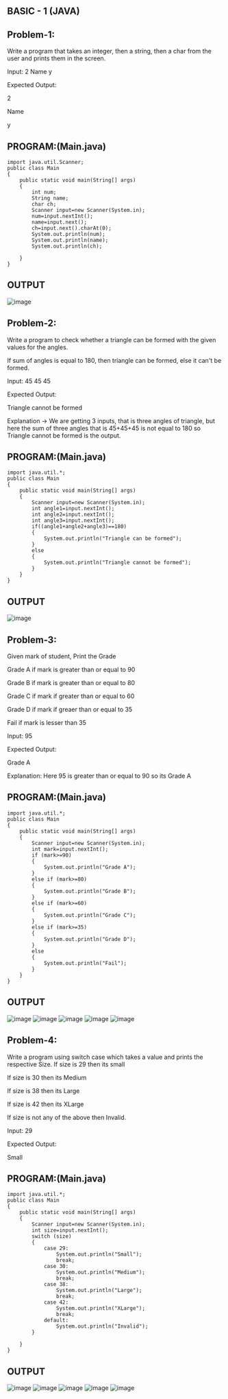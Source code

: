 ## BASIC - 1 (JAVA)
## Problem-1:
Write a program that takes an integer, then a string, then a char from the user and prints them in the screen.

Input:  2 Name y

Expected Output:

2

Name

y

## PROGRAM:(Main.java)
```
import java.util.Scanner;
public class Main
{
    public static void main(String[] args)
    {
        int num;
        String name;
        char ch;
        Scanner input=new Scanner(System.in);
        num=input.nextInt();
        name=input.next();
        ch=input.next().charAt(0);
        System.out.println(num);
        System.out.println(name);
        System.out.println(ch);

    }
}
```

## OUTPUT
![image](https://github.com/user-attachments/assets/c9d58f12-d25a-4f6d-a62a-9ab1b785e555)

## Problem-2:
Write a program to check whether a triangle can be formed with the given values for the angles.

If sum of angles is equal to 180, then triangle can be formed, else it can't be formed.

Input: 45 45 45

Expected Output: 

Triangle cannot be formed

Explanation -> We are getting 3 inputs, that is three angles of triangle, but here the sum of three angles that is 45+45+45 is not equal to 180 so Triangle cannot be formed is the output.

## PROGRAM:(Main.java)
```
import java.util.*;
public class Main
{
    public static void main(String[] args)
    {
        Scanner input=new Scanner(System.in);
        int angle1=input.nextInt();
        int angle2=input.nextInt();
        int angle3=input.nextInt();
        if((angle1+angle2+angle3)==180)
        {
            System.out.println("Triangle can be formed");
        }
        else
        {
            System.out.println("Triangle cannot be formed");
        }
    }
}
```

## OUTPUT
![image](https://github.com/user-attachments/assets/576e853a-6966-4b60-b083-2af1113ee8d3)

## Problem-3:
Given mark of student, Print the Grade

Grade A if mark is greater than or equal to 90

Grade B if mark is greater than or equal to 80

Grade C if mark if greater than or equal to 60

Grade D if mark if greaer than or equal to 35

Fail if mark is lesser than 35


Input: 95

Expected Output:

Grade A

Explanation: Here 95 is greater than or equal to 90 so its Grade A

## PROGRAM:(Main.java)
```
import java.util.*;
public class Main
{
    public static void main(String[] args)
    {
        Scanner input=new Scanner(System.in);
        int mark=input.nextInt();
        if (mark>=90)
        {
            System.out.println("Grade A");
        }
        else if (mark>=80)
        {
            System.out.println("Grade B");
        }
        else if (mark>=60)
        {
            System.out.println("Grade C");
        }
        else if (mark>=35)
        {
            System.out.println("Grade D");
        }
        else
        {
            System.out.println("Fail");
        }
    }
}
```

## OUTPUT
![image](https://github.com/user-attachments/assets/1cd5671d-053b-4033-a3e2-414defcc1919)
![image](https://github.com/user-attachments/assets/8eae3224-d269-4031-9e66-e219ceed3cc9)
![image](https://github.com/user-attachments/assets/db200b33-1f87-4d27-8d92-afe48e42f44c)
![image](https://github.com/user-attachments/assets/5c3ff0b2-7210-4b34-94ec-29b3c71b2c3b)
![image](https://github.com/user-attachments/assets/c0f626bb-7566-4554-86c3-014f148ee249)


## Problem-4:
 Write a program using switch case which takes a value and prints the respective Size.
If size is 29 then its small

If size is 30 then its Medium

If size is 38 then its Large

If size is 42 then its XLarge

If size is not any of the above then Invalid.



Input: 29

Expected Output: 

Small
## PROGRAM:(Main.java) 
```
import java.util.*;
public class Main
{
    public static void main(String[] args)
    {
        Scanner input=new Scanner(System.in);
        int size=input.nextInt();
        switch (size)
        {
            case 29:
                System.out.println("Small");
                break;
            case 30:
                System.out.println("Medium");
                break;
            case 38:
                System.out.println("Large");
                break;
            case 42:
                System.out.println("XLarge");
                break;
            default:
                System.out.println("Invalid");
        }
        
    }
}
```
## OUTPUT
![image](https://github.com/user-attachments/assets/78410d7b-a425-4236-8a02-34911982b5dc)
![image](https://github.com/user-attachments/assets/e2b78a1e-1d91-4575-8f8b-e8b597273e1c)
![image](https://github.com/user-attachments/assets/3c90f133-636c-419d-bc86-0329941db656)
![image](https://github.com/user-attachments/assets/9dc2cecc-fdef-4127-9302-857a391ddeff)
![image](https://github.com/user-attachments/assets/f32a7856-822b-4cb5-a33c-bb00b8c11e2d)
